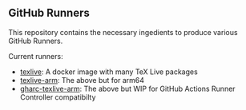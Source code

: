 ## GitHub Runners

This repository contains the necessary ingedients to produce various GitHub Runners.

Current runners:

- [texlive](./texlive): A docker image with many TeX Live packages
- [texlive-arm](./texlive-arm): The above but for arm64
- [gharc-texlive-arm](./gharc-texlive-arm): The above but WIP for GitHub Actions Runner Controller compatibilty
